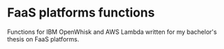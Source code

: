 # FaaS platforms functions

Functions for IBM OpenWhisk and AWS Lambda written for my bachelor's thesis on FaaS platforms. 
